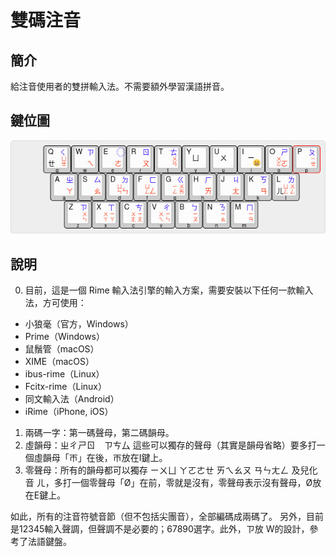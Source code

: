 # 雙碼注音
## 簡介
 給注音使用者的雙拼輸入法。不需要額外學習漢語拼音。

## 鍵位圖
 ![image](https://github.com/imper0502/double-bopomo/blob/master/double-bopomo-keyboard-layout.jpg)

## 說明
 0. 目前，這是一個 Rime 輸入法引擎的輸入方案，需要安裝以下任何一款輸入法，方可使用：
   - 小狼毫（官方，Windows）
   - Prime（Windows）
   - 鼠鬚管（macOS）
   - XIME（macOS）
   - ibus-rime（Linux）
   - Fcitx-rime（Linux）
   - 同文輸入法（Android）
   - iRime（iPhone, iOS）
   
 1. 兩碼一字：第一碼聲母，第二碼韻母。
 2. 虛韻母：ㄓㄔㄕㄖ　ㄗㄘ厶  這些可以獨存的聲母（其實是韻母省略）要多打一個虛韻母「ㄭ」在後，ㄭ放在I鍵上。
 3. 零聲母：所有的韻母都可以獨存 ㄧㄨㄩ ㄚㄛㄜㄝ ㄞㄟㄠㄡ ㄢㄣㄤㄥ 及兒化音 ㄦ，多打一個零聲母「Ø」在前，零就是沒有，零聲母表示沒有聲母，Ø放在E鍵上。
 
 如此，所有的注音符號音節（但不包括尖團音），全部編碼成兩碼了。
 另外，目前是12345輸入聲調，但聲調不是必要的；67890選字。此外，ㄗ放 W的設計，參考了法語鍵盤。
